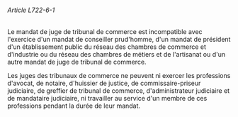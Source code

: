 ###### Article L722-6-1

Le mandat de juge de tribunal de commerce est incompatible avec l'exercice d'un mandat de conseiller prud'homme, d'un mandat de président d'un établissement public du réseau des chambres de commerce et d'industrie ou du réseau des chambres de métiers et de l'artisanat ou d'un autre mandat de juge de tribunal de commerce.

Les juges des tribunaux de commerce ne peuvent ni exercer les professions d'avocat, de notaire, d'huissier de justice, de commissaire-priseur judiciaire, de greffier de tribunal de commerce, d'administrateur judiciaire et de mandataire judiciaire, ni travailler au service d'un membre de ces professions pendant la durée de leur mandat.

